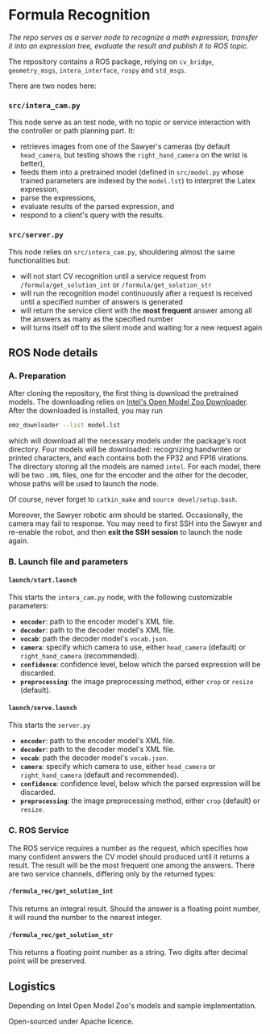 # Formula Recognition

_The repo serves as a server node to recognize a math expression, transfer it into an expression tree,
evaluate the result and publish it to ROS topic._

The repository contains a ROS package, relying on 
`cv_bridge`, 
`geometry_msgs`, 
`intera_interface`, 
`rospy` and
`std_msgs`. 

There are two nodes here: 

### `src/intera_cam.py`

This node serve as an test node, with no topic or service interaction with the controller or
path planning part. It: 
* retrieves images from one of the Sawyer's cameras (by default `head_camera`, but testing shows the `right_hand_camera` on the wrist is better),
* feeds them into a pretrained model (defined in `src/model.py` whose trained parameters are indexed by the `model.lst`) to interpret the Latex expression,
* parse the expressions,
* evaluate results of the parsed expression, and
* respond to a client's query with the results.


### `src/server.py`

This node relies on `src/intera_cam.py`, shouldering almost the same functionalities but: 
* will not start CV recognition until a service request from `/formula/get_solution_int` or `/formula/get_solution_str`
* will run the recognition model continuously after a request is received until a specified number of answers is generated
* will return the service client with the **most frequent** answer among all the answers as many as the specified number
* will turns itself off to the silent mode and waiting for a new request again

## ROS Node details

### A. Preparation

After cloning the repository, the first thing is download the pretrained models. The downloading relies on
[Intel's Open Model Zoo Downloader](https://docs.openvino.ai/latest/omz_tools_downloader.html#doxid-omz-tools-downloader).
After the downloaded is installed, you may run 

```sh
omz_downloader --list model.lst
```

which will download all the necessary models under the package's root directory. Four models will be downloaded: 
recognizing handwriten or printed characters, and each contains both the FP32 and FP16 virations. The directory
storing all the models are named `intel`. For each model, there will be two `.XML` files, one for the encoder and
the other for the decoder, whose paths will be used to launch the node. 

Of course, never forget to `catkin_make` and `source devel/setup.bash`. 

Moreover, the Sawyer robotic arm should be started. Occasionally, the camera may fail to response. You may need to
first SSH into the Sawyer and re-enable the robot, and then **exit the SSH session** to launch the node again. 

### B. Launch file and parameters

#### `launch/start.launch`

This starts the `intera_cam.py` node, with the following customizable parameters: 
* **`encoder`**: path to the encoder model's XML file.
* **`decoder`**: path to the decoder model's XML file.
* **`vocab`**: path the decoder model's `vocab.json`.
* **`camera`**: specify which camera to use, either `head_camera` (default) or `right_hand_camera` (recommended).
* **`confidence`**: confidence level, below which the parsed expression will be discarded.
* **`preprocessing`**: the image preprocessing method, either `crop` or `resize` (default).

#### `launch/serve.launch`

This starts the `server.py`

* **`encoder`**: path to the encoder model's XML file.
* **`decoder`**: path to the decoder model's XML file.
* **`vocab`**: path the decoder model's `vocab.json`.
* **`camera`**: specify which camera to use, either `head_camera` or `right_hand_camera` (default and recommended).
* **`confidence`**: confidence level, below which the parsed expression will be discarded.
* **`preprocessing`**: the image preprocessing method, either `crop` (default) or `resize`.



### C. ROS Service

The ROS service requires a number as the request, which specifies how many confident answers the CV model should
produced until it returns a result. The result will be the most frequent one among the answers. There are two
service channels, differing only by the returned types: 

#### `/formula_rec/get_solution_int`

This returns an integral result. Should the answer is a floating point number, it will round the number
to the nearest integer. 

#### `/formula_rec/get_solution_str`

This returns a floating point number as a string. Two digits after decimal point will be preserved. 

## Logistics

Depending on Intel Open Model Zoo's models and sample implementation. 

Open-sourced under Apache licence. 

